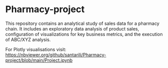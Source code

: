# Pharmacy-project
This repository contains an analytical study of sales data for a pharmacy chain. It includes an exploratory data analysis of product sales, configuration of visualizations for key business metrics, and the execution of ABC/XYZ analysis.

For Plotly visualisations visit: https://nbviewer.org/github/santarili/Pharmacy-project/blob/main/Project.ipynb
